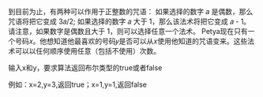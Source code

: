 到目前为止，有两种可以作用于正整数的咒语：
如果选择的数字 𝑎 是偶数，那么咒语将把它变成 3𝑎/2;
如果选择的数字 𝑎 大于 1，那么该法术将把它变成 𝑎 - 1。
请注意，如果数字是偶数且大于 1，则可以选择任意一个法术。
Petya现在只有一个号码𝑥。他想知道他最喜欢的号码𝑦是否可以从𝑥使用他知道的咒语变来。这些法术可以以任何顺序使用任意（包括不使用）次数。

输入x和y，要求算法返回布尔类型的true或者false

例如：x=2,y=3,返回true；x=1,y=1,返回false
